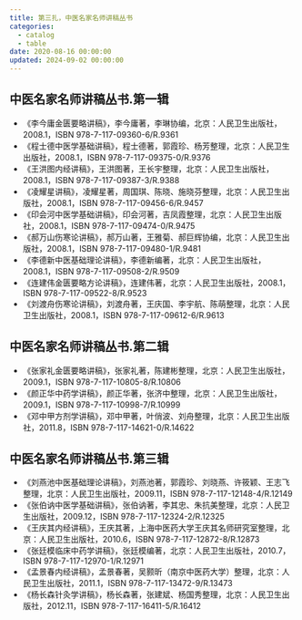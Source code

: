 ```yaml
---
title: 第三扎，中医名家名师讲稿丛书
categories:
  - catalog
  - table
date: 2020-08-16 00:00:00
updated: 2024-09-02 00:00:00
---
```


## 中医名家名师讲稿丛书.第一辑 ##

- 《李今庸金匮要略讲稿》，李今庸著，李琳协编，北京：人民卫生出版社，2008.1，ISBN 978-7-117-09360-6/R.9361
- 《程士德中医学基础讲稿》，程士德著，郭霞珍、杨芳整理，北京：人民卫生出版社，2008.1，ISBN 978-7-117-09375-0/R.9376
- 《王洪图内经讲稿》，王洪图著，王长宇整理，北京：人民卫生出版社，2008.1，ISBN 978-7-117-09387-3/R.9388
- 《凌耀星讲稿》，凌耀星著，周国琪、陈晓、施晓芬整理，北京：人民卫生出版社，2008.1，ISBN 978-7-117-09456-6/R.9457
- 《印会河中医学基础讲稿》，印会河著，吉凤霞整理，北京：人民卫生出版社，2008.1，ISBN 978-7-117-09474-0/R.9475
- 《郝万山伤寒论讲稿》，郝万山著，王雅菊、郝巨辉协编，北京：人民卫生出版社，2008.1，ISBN 978-7-117-09480-1/R.9481
- 《李德新中医基础理论讲稿》，李德新编著，北京：人民卫生出版社，2008.1，ISBN 978-7-117-09508-2/R.9509
- 《连建伟金匮要略方论讲稿》，连建伟著，北京：人民卫生出版社，2008.1，ISBN 978-7-117-09522-8/R.9523
- 《刘渡舟伤寒论讲稿》，刘渡舟著，王庆国、李宇航、陈萌整理，北京：人民卫生出版社，2008.1，ISBN 978-7-117-09612-6/R.9613

## 中医名家名师讲稿丛书.第二辑 ##

- 《张家礼金匮要略讲稿》，张家礼著，陈建彬整理，北京：人民卫生出版社，2009.1，ISBN 978-7-117-10805-8/R.10806
- 《颜正华中药学讲稿》，颜正华著，张济中整理，北京：人民卫生出版社，2009.1，ISBN 978-7-117-10998-7/R.10999
- 《邓中甲方剂学讲稿》，邓中甲著，叶俏波、刘舟整理，北京：人民卫生出版社，2011.8，ISBN 978-7-117-14621-0/R.14622

## 中医名家名师讲稿丛书.第三辑 ##

- 《刘燕池中医基础理论讲稿》，刘燕池著，郭霞珍、刘晓燕、许筱颖、王志飞整理，北京：人民卫生出版社，2009.11，ISBN 978-7-117-12148-4/R.12149
- 《张伯讷中医学基础讲稿》，张伯讷著，李其忠、朱抗美整理，北京：人民卫生出版社，2009.12，ISBN 978-7-117-12324-2/R.12325
- 《王庆其内经讲稿》，王庆其著，上海中医药大学王庆其名师研究室整理，北京：人民卫生出版社，2010.6，ISBN 978-7-117-12872-8/R.12873
- 《张廷模临床中药学讲稿》，张廷模编著，北京：人民卫生出版社，2010.7，ISBN 978-7-117-12970-1/R.12971
- 《孟景春内经讲稿》，孟景春著，吴颢昕（南京中医药大学）整理，北京：人民卫生出版社，2011.1，ISBN 978-7-117-13472-9/R.13473
- 《杨长森针灸学讲稿》，杨长森著，张建斌、杨国秀整理，北京：人民卫生出版社，2012.11，ISBN 978-7-117-16411-5/R.16412
 